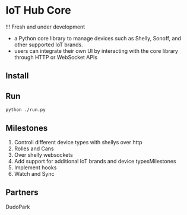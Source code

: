# IoT Hub Core

!!! Fresh and under development

- a Python core library to manage devices such as Shelly, Sonoff, and other supported IoT brands.
- users can integrate their own UI by interacting with the core library through HTTP or WebSocket APIs

## Install

## Run
```
python ./run.py
```

## Milestones
1) Controll different device types with shellys over http
2) Rolles and Cans
3) Over shelly websockets
4) Add support for additional IoT brands and device typesMilestones
5) Implement hooks
6) Watch and Sync

## Partners
DudoPark
